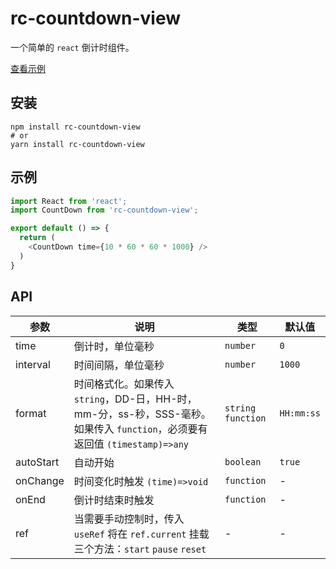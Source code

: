 # rc-countdown-view

一个简单的 `react` 倒计时组件。

[查看示例][site]

## 安装

```shell
npm install rc-countdown-view
# or
yarn install rc-countdown-view
```


## 示例

```javascript
import React from 'react';
import CountDown from 'rc-countdown-view';

export default () => {
  return (
    <CountDown time={10 * 60 * 60 * 1000} />
  )
}
```


## API

参数 | 说明 | 类型 | 默认值 |
------------- | ------------- | ------------- | ------------- |
time  | 倒计时，单位毫秒 | `number` | `0` |
interval  | 时间间隔，单位毫秒 | `number` | `1000` |
format  | 时间格式化。如果传入 `string`，DD-日，HH-时，mm-分，ss-秒，SSS-毫秒。如果传入 `function`，必须要有返回值 `(timestamp)=>any` | `string` `function` | `HH:mm:ss` |
autoStart | 自动开始 | `boolean` | `true` |
onChange | 时间变化时触发 `(time)=>void` | `function` | - |
onEnd | 倒计时结束时触发 | `function` | - |
ref | 当需要手动控制时，传入 `useRef` 将在 `ref.current` 挂载三个方法：`start` `pause` `reset` | - | - |

[site]: https://caijf.github.io/rc-countdown-view/site/